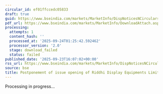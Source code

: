 ```yaml
---
circular_id: ef01ffccedc05833
draft: true
guid: https://www.bseindia.com/markets/MarketInfo/DispNoticesNCirculars.aspx?Noticeid={9214F16E-593B-461C-842B-7028C3C5CBA8}&noticeno=20250923-82&dt=09/23/2025&icount=82&totcount=84&flag=0
pdf_url: https://www.bseindia.com/markets/MarketInfo/DownloadAttach.aspx?id=20250923-82&attachedId=
processing:
  attempts: 1
  content_hash: ''
  processed_at: '2025-09-24T01:25:42.592462'
  processor_version: '2.0'
  stage: download_failed
  status: failed
published_date: '2025-09-23T16:07:02+00:00'
rss_url: https://www.bseindia.com/markets/MarketInfo/DispNoticesNCirculars.aspx?Noticeid={9214F16E-593B-461C-842B-7028C3C5CBA8}&noticeno=20250923-82&dt=09/23/2025&icount=82&totcount=84&flag=0
source: bse
title: Postponement of issue opening of Riddhi Display Equipments Limited- SME IPO
---
```


Processing in progress...